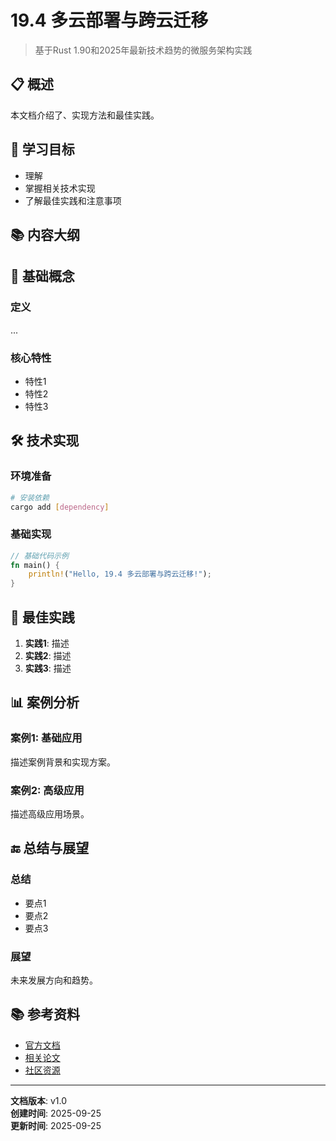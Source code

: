 ﻿# 19.4 多云部署与跨云迁移

> 基于Rust 1.90和2025年最新技术趋势的微服务架构实践

## 📋 概述

本文档介绍了、实现方法和最佳实践。

## 🎯 学习目标

- 理解
- 掌握相关技术实现
- 了解最佳实践和注意事项

## 📚 内容大纲

## 🔧 基础概念

### 定义

...

### 核心特性

- 特性1
- 特性2
- 特性3

## 🛠️ 技术实现

### 环境准备

```bash
# 安装依赖
cargo add [dependency]
```

### 基础实现

```rust
// 基础代码示例
fn main() {
    println!("Hello, 19.4 多云部署与跨云迁移!");
}
```

## 📖 最佳实践

1. **实践1**: 描述
2. **实践2**: 描述
3. **实践3**: 描述

## 📊 案例分析

### 案例1: 基础应用

描述案例背景和实现方案。

### 案例2: 高级应用

描述高级应用场景。

## 🔚 总结与展望

### 总结

- 要点1
- 要点2
- 要点3

### 展望

未来发展方向和趋势。

## 📚 参考资料

- [官方文档](https://example.com)
- [相关论文](https://example.com)
- [社区资源](https://example.com)

---

**文档版本**: v1.0  
**创建时间**: 2025-09-25  
**更新时间**: 2025-09-25

